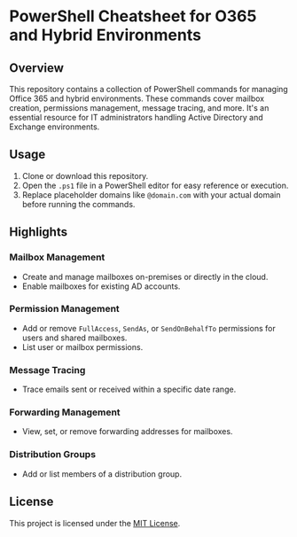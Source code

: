 # PowerShell Cheatsheet for O365 and Hybrid Environments

## Overview

This repository contains a collection of PowerShell commands for managing Office 365 and hybrid environments. These commands cover mailbox creation, permissions management, message tracing, and more. It's an essential resource for IT administrators handling Active Directory and Exchange environments.

## Usage

1. Clone or download this repository.
2. Open the `.ps1` file in a PowerShell editor for easy reference or execution.
3. Replace placeholder domains like `@domain.com` with your actual domain before running the commands.

## Highlights

### Mailbox Management
- Create and manage mailboxes on-premises or directly in the cloud.
- Enable mailboxes for existing AD accounts.
  
### Permission Management
- Add or remove `FullAccess`, `SendAs`, or `SendOnBehalfTo` permissions for users and shared mailboxes.
- List user or mailbox permissions.

### Message Tracing
- Trace emails sent or received within a specific date range.
  
### Forwarding Management
- View, set, or remove forwarding addresses for mailboxes.

### Distribution Groups
- Add or list members of a distribution group.

## License

This project is licensed under the [MIT License](https://github.com/Abyloon/Powershell-Scripts/blob/main/LICENSE.md).
